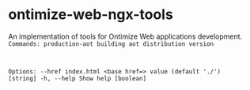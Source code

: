 # ontimize-web-ngx-tools

An implementation of tools for Ontimize Web applications development.
<code>
Commands:
  production-aot  building aot distribution version

Options:
  --href      index.html <base href=> value (default './')              [string]
  -h, --help  Show help                                                [boolean]
</code>